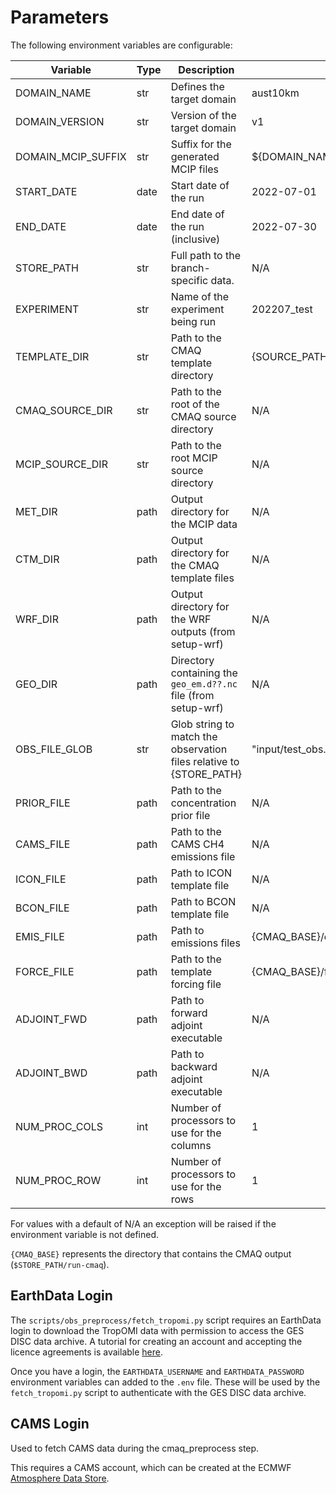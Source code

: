 # Parameters

The following environment variables are configurable:

| Variable            | Type  | Description                                                         | Default                                    |
|---------------------|-------|---------------------------------------------------------------------|--------------------------------------------|
| DOMAIN_NAME         | str   | Defines the target domain                                           | aust10km                                   |
| DOMAIN_VERSION      | str   | Version of the target domain                                        | v1                                         |
| DOMAIN_MCIP_SUFFIX  | str   | Suffix for the generated MCIP files                                 | ${DOMAIN_NAME}_${DOMAIN_VERSION}           |
| START_DATE          | date  | Start date of the run                                               | 2022-07-01                                 |
| END_DATE            | date  | End date of the run (inclusive)                                     | 2022-07-30                                 |
| STORE_PATH          | str   | Full path to the branch-specific data.                              | N/A                                        |          
| EXPERIMENT          | str   | Name of the experiment being run                                    | 202207_test                                |
| TEMPLATE_DIR        | str   | Path to the CMAQ template directory                                 | {SOURCE_PATH}/templates                    |
| CMAQ_SOURCE_DIR     | str   | Path to the root of the CMAQ source directory                       | N/A                                        |
| MCIP_SOURCE_DIR     | str   | Path to the root MCIP source directory                              | N/A                                        |
| MET_DIR             | path  | Output directory for the MCIP data                                  | N/A                                        |
| CTM_DIR             | path  | Output directory for the CMAQ template files                        | N/A                                        |
| WRF_DIR             | path  | Output directory for the WRF outputs (from setup-wrf)               | N/A                                        |
| GEO_DIR             | path  | Directory containing the `geo_em.d??.nc` file (from setup-wrf)      | N/A                                        |
| OBS_FILE_GLOB       | str   | Glob string to match the observation files relative to {STORE_PATH} | "input/test_obs.pic.gz"                    |
| PRIOR_FILE          | path  | Path to the concentration prior file                                | N/A                                        |
| CAMS_FILE           | path  | Path to the CAMS CH4 emissions file                                 | N/A                                        |
| ICON_FILE           | path  | Path to ICON template file                                          | N/A                                        |
| BCON_FILE           | path  | Path to BCON template file                                          | N/A                                        |
| EMIS_FILE           | path  | Path to emissions files                                             | {CMAQ_BASE}/emissions/emis.<YYYY-MM-DD>.nc |
| FORCE_FILE          | path  | Path to the template forcing file                                   | {CMAQ_BASE}/force/ADJ_FORCE.<YYYYMMDD>.nc  |
| ADJOINT_FWD         | path  | Path to forward adjoint executable                                  | N/A                                        |
| ADJOINT_BWD         | path  | Path to backward adjoint executable                                 | N/A                                        |
| NUM_PROC_COLS       | int   | Number of processors to use for the columns                         | 1                                          |
| NUM_PROC_ROW        | int   | Number of processors to use for the rows                            | 1                                          |


For values with a default of N/A an exception will be raised if
the environment variable is not defined.

`{CMAQ_BASE}` represents the directory that contains the CMAQ output (`$STORE_PATH/run-cmaq`).


## EarthData Login

The `scripts/obs_preprocess/fetch_tropomi.py` script requires an EarthData login to download the TropOMI data
with permission to access the GES DISC data archive.
A tutorial for creating an account and accepting the licence agreements is available
[here](https://disc.gsfc.nasa.gov/earthdata-login).

Once you have a login, 
the `EARTHDATA_USERNAME` and `EARTHDATA_PASSWORD` environment variables can added to the `.env` file.
These will be used by the `fetch_tropomi.py` script to authenticate with the GES DISC data archive.

## CAMS Login
Used to fetch CAMS data during the cmaq_preprocess step.
 
This requires a CAMS account, which can be created at the ECMWF [Atmosphere Data Store](https://ads-beta.atmosphere.copernicus.eu/).
